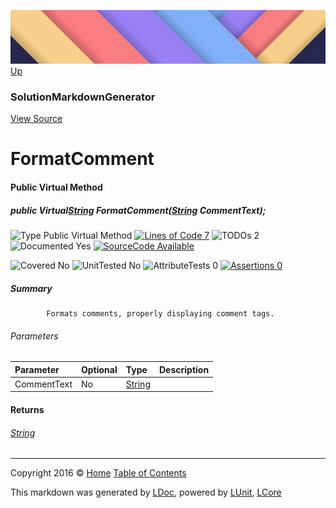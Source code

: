![](../Content/LDoc-banner-small.png "")
[Up](SolutionMarkdownGenerator.md)

### SolutionMarkdownGenerator
[View Source](../Markdown/SolutionMarkdownGenerator.cs)

# FormatComment

#### Public Virtual Method

##### public Virtual<a href="https://msdn.microsoft.com/en-us/library/system.string.aspx" alt="">String</a> FormatComment(<a href="https://msdn.microsoft.com/en-us/library/system.string.aspx" alt="">String</a> CommentText);

![Type Public Virtual Method](http://b.repl.ca/v1/Type-Public%20Virtual%20Method-blue.png "") [![Lines of Code 7](http://b.repl.ca/v1/Lines%20of%20Code-7-blue.png "")](../Markdown/SolutionMarkdownGenerator.cs#L381) ![TODOs 2](http://b.repl.ca/v1/TODOs-2-yellow.png "")   ![Documented Yes](http://b.repl.ca/v1/Documented-Yes-brightgreen.png "") [![SourceCode Available](http://b.repl.ca/v1/SourceCode-Available-brightgreen.png "")](../Markdown/SolutionMarkdownGenerator.cs#L381)

![Covered No](http://b.repl.ca/v1/Covered-No-red.png "") ![UnitTested No](http://b.repl.ca/v1/UnitTested-No-lightgrey.png "") ![AttributeTests 0](http://b.repl.ca/v1/AttributeTests-0-lightgrey.png "") [![Assertions 0](http://b.repl.ca/v1/Assertions-0-lightgrey.png "")](../Markdown/SolutionMarkdownGenerator.cs)

##### Summary

            Formats comments, properly displaying comment tags.
            

###### Parameters

Parameter | Optional | Type | Description
:---  | :---  | :---  | :--- 
CommentText | No | [String](https://msdn.microsoft.com/en-us/library/system.string.aspx) | 


#### Returns

###### [String](https://msdn.microsoft.com/en-us/library/system.string.aspx)



---

Copyright 2016 &copy; [Home](../../README.md) [Table of Contents](../../TableOfContents.md)

This markdown was generated by [LDoc](https://github.com/CodeSingularity/LDoc), powered by [LUnit](https://github.com/CodeSingularity/LUnit), [LCore](https://github.com/CodeSingularity/LCore)
